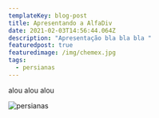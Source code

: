 ```yaml
---
templateKey: blog-post
title: Apresentando a AlfaDiv
date: 2021-02-03T14:56:44.064Z
description: "Apresentação bla bla bla "
featuredpost: true
featuredimage: /img/chemex.jpg
tags:
  - persianas
---
```

alou alou alou

![persianas](/img/products-full-width.jpg "Persiana")